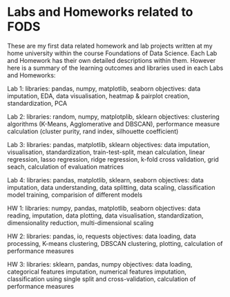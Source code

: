 # Labs and Homeworks related to FODS
These are my first data related homework and lab projects written at my home university within the course Foundations of Data Science.
Each Lab and Homework has their own detailed descriptions within them.
However here is a summary of the learning outcomes and libraries used in each Labs and Homeworks:

Lab 1: libraries: pandas, numpy, matplotlib, seaborn
objectives: data imputation, EDA, data visualisation, heatmap & pairplot creation, standardization, PCA

Lab 2: libraries: random, numpy, matplotplib, sklearn
objectives: clustering algorithms (K-Means, Agglomerative and DBSCAN), performance measure calculation (cluster purity, rand index, silhouette coefficient)

Lab 3: libraries: pandas, matplotlib, sklearn 
objectives: data imputation, visualisation, standardization, train-test-split, mean calculation, linear regression, lasso regression, ridge regression, k-fold cross validation, grid seach, calculation of evaluation matrices

Lab 4: libraries: pandas, matplotlib, sklearn, seaborn
objectives: data imputation, data understanding, data splitting, data scaling, classification model training, comparision of different models

HW 1: libraries: numpy, pandas, matplotlib, seaborn
objectives: data reading, imputation, data plotting, data visualisation, standardization, dimensionality reduction, multi-dimensional scaling

HW 2: libraries: pandas, io, requests
objectives: data loading, data processing, K-means clustering, DBSCAN clustering, plotting, calculation of performance measures

HW 3: libraries: sklearn, pandas, numpy
objectives: data loading, categorical features imputation, numerical features imputation, classification using single split and cross-validation, calculation of performance measures
